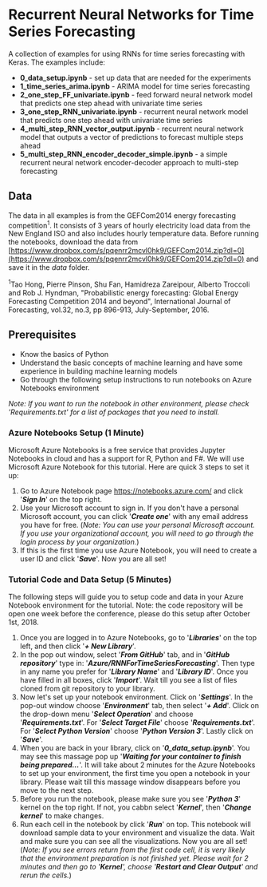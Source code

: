 # Recurrent Neural Networks for Time Series Forecasting

A collection of examples for using RNNs for time series forecasting with Keras. The examples include:

- **0_data_setup.ipynb** - set up data that are needed for the experiments
- **1_time_series_arima.ipynb** - ARIMA model for time series forecasting
- **2_one_step_FF_univariate.ipynb** - feed forward neural network model that predicts one step ahead with univariate time series
- **3_one_step_RNN_univariate.ipynb** - recurrent neural network model that predicts one step ahead with univariate time series
- **4_multi_step_RNN_vector_output.ipynb** - recurrent neural network model that outputs a vector of predictions to forecast multiple steps ahead
- **5_multi_step_RNN_encoder_decoder_simple.ipynb** - a simple recurrent neural network encoder-decoder approach to multi-step forecasting


## Data

The data in all examples is from the GEFCom2014 energy forecasting competition<sup>1</sup>. It consists of 3 years of hourly electricity load data from the New England ISO and also includes hourly temperature data. Before running the notebooks, download the data from [https://www.dropbox.com/s/pqenrr2mcvl0hk9/GEFCom2014.zip?dl=0](https://www.dropbox.com/s/pqenrr2mcvl0hk9/GEFCom2014.zip?dl=0) and save it in the *data* folder.

<sup>1</sup>Tao Hong, Pierre Pinson, Shu Fan, Hamidreza Zareipour, Alberto Troccoli and Rob J. Hyndman, "Probabilistic energy forecasting: Global Energy Forecasting Competition 2014 and beyond", International Journal of Forecasting, vol.32, no.3, pp 896-913, July-September, 2016.


## Prerequisites

- Know the basics of Python
- Understand the basic concepts of machine learning and have some experience in building machine learning models
- Go through the following setup instructions to run notebooks on Azure Notebooks environment

*Note: If you want to run the notebook in other environment, please check 'Requirements.txt' for a list of packages that you need to install.*

### Azure Notebooks Setup (1 Minute)

Microsoft Azure Notebooks is a free service that provides Jupyter Notebooks in cloud and has a support for R, Python and F#. We will use Microsoft Azure Notebook for this tutorial. Here are quick 3 steps to set it up:

1. Go to Azure Notebook page https://notebooks.azure.com/ and click '***Sign In***' on the top right.
2. Use your Microsoft account to sign in. If you don't have a personal Microsoft account, you can click '***Create one***' with any email address you have for free. (*Note: You can use your personal Microsoft account. If you use your organizational account, you will need to go through the login process by your organization.*)
3. If this is the first time you use Azure Notebook, you will need to create a user ID and click '***Save***'. Now you are all set!


### Tutorial Code and Data Setup (5 Minutes)

The following steps will guide you to setup code and data in your Azure Notebook environment for the tutorial. Note: the code repository will be open one week before the conference, please do this setup after October 1st, 2018.

1. Once you are logged in to Azure Notebooks, go to '***Libraries***' on the top left, and then click '***+ New Library***'.
2. In the pop out window, select '***From GitHub***' tab, and in '***GitHub repository***' type in: '***Azure/RNNForTimeSeriesForecasting***'. Then type in any name you prefer for '***Library Name***' and '***Library ID***'. Once you have filled in all boxes, click '***Import***'. Wait till you see a list of files cloned from git repository to your library.
3. Now let's set up your notebook environment. Click on '***Settings***'. In the pop-out window choose '***Environment***' tab, then select '***+ Add***'. Click on the drop-down menu '***Select Operation***' and choose '***Requirements.txt***'. For '***Select Target File***' choose '***Requirements.txt***'. For '***Select Python Version***' choose '***Python Version 3***'. Lastly click on '***Save***'.
4. When you are back in your library, click on '***0_data_setup.ipynb***'. You may see this massage pop up '***Waiting for your container to finish being prepared…***'. It will take about 2 minutes for the Azure Notebooks to set up your environment, the first time you open a notebook in your library. Please wait till this massage window disappears before you move to the next step.
5. Before you run the notebook, please make sure you see '***Python 3***' kernel on the top right. If not, you cabbn select '***Kernel***', then '***Change kernel***' to make changes.
6. Run each cell in the notebook by click '***Run***' on top. This notebook will download sample data to your environment and visualize the data. Wait and make sure you can see all the visualizations. Now you are all set! (*Note: If you see errors return from the first code cell, it is very likely that the environment preparation is not finished yet. Please wait for 2 minutes and then go to '***Kernel***', choose '***Restart and Clear Output***' and rerun the cells.*) 